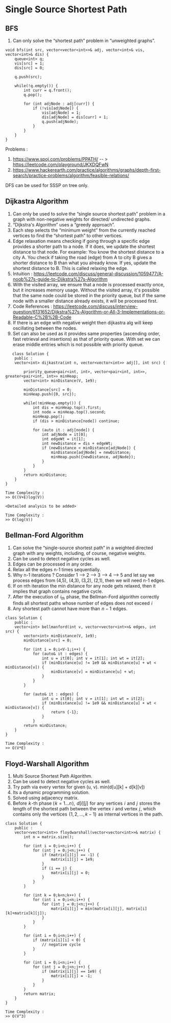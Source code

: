 # Single Source Shortest Path

## BFS

1. Can only solve the “shortest path” problem in “unweighted graphs”.

```
void bfs(int src, vector<vector<int>>& adj, vector<int>& vis, vector<int>& dis) {
    queue<int> q;
    vis[src] = 1;
    dis[src] = 0;
    
    q.push(src);
    
    while(!q.empty()) {
        int curr = q.front();
        q.pop();
        
        for (int adjNode : adj[curr]) {
            if (!vis[adjNode]) {
                vis[adjNode] = 1;
                dis[adjNode] = dis[curr] + 1;
                q.push(adjNode);
            }
        }
    }
}

```

Problems : 

1. https://www.spoj.com/problems/PPATH/ -- > https://leetcode.com/playground/JKXDQFwN
2. https://www.hackerearth.com/practice/algorithms/graphs/depth-first-search/practice-problems/algorithm/feasible-relations/

DFS can be used for SSSP on tree only. 

## Dijkastra Algorithm

1. Can only be used to solve the “single source shortest path” problem in a graph with non-negative weights for directed/ undirected graphs.
2. “Dijkstra's Algorithm” uses a “greedy approach”.
3. Each step selects the “minimum weight” from the currently reached vertices to find the “shortest path” to other vertices.
4. Edge relaxation means checking if going through a specific edge provides a shorter path to a node. If it does, we update the shortest distance to that node. For example: You know the shortest distance to a city A. You check if taking the road (edge) from A to city B gives a shorter distance to B than what you already know. If yes, update the shortest distance to B. This is called relaxing the edge.
5. Intuition : https://leetcode.com/discuss/general-discussion/1059477/A-noob%27s-guide-to-Djikstra%27s-Algorithm
6. With the visited array, we ensure that a node is processed exactly once, but it increases memory usage. Without the visited array, it's possible that the same node could be stored in the priority queue, but if the same node with a smaller distance already exists, it will be processed first.
7. Code References : https://leetcode.com/discuss/interview-question/6131652/Dijkstra%27s-Algorithm-or-All-3-Implementations-or-Readable-C%2B%2B-Code
8. If there is an edge with negative weight then dijkastra alg will keep oscillating between the nodes.
9. Set can also be used as it provides same properties (ascending order, fast retrieval and insertions) as that of priority queue. With set we can erase middle entries which is not possible with priority queue. 

```
   class Solution {
    public : 
    vector<int> dijkastra(int n, vector<vector<int>> adj[], int src) {
        
        priority_queue<pair<int, int>, vector<pair<int, int>>, greater<pair<int, int>> minHeap;
        vector<int> minDistance(V, 1e9);
        
        minDistance[src] = 0;
        minHeap.push({0, src});
        
        while(!minHeap.empty()) {
            int dis = minHeap.top().first;
            int node = minHeap.top().second;
            minHeap.pop();
            if (dis > minDistance[node]) continue;
            
            for (auto it : adj[node]) {
                int adjNode = it[0];
                int edgeWt = it[1];
                int newDistance = dis + edgeWt;
                if (newDistance < minDistance[adjNode]) {
                    minDistance[adjNode] = newDistance;
                    minHeap.push({newDistance, adjNode});
                }
            }
        }
        return minDistance;
    }
}

Time Complexity :
>> O((V+E)log(V))

<Detailed analysis to be added>

Time Complexity :
>> O(log(V))

```

## Bellman-Ford Algorithm

1. Can solve the “single-source shortest path” in a weighted directed graph with any weights, including, of course, negative weights.
2. Can be used to detect negative cycles as well.
3. Edges can be processed in any order.
4. Relax all the edges n-1 times sequentially.
5. Why n-1 iterations ? Consider 1 --> 2 --> 3 --> 4 --> 5 and let say we process edges from (4,5), (4,3), (3,2), (2,1), then we will need n-1 edges.
6. If on nth iteration the min distance for any node gets relaxed, then it implies that graph contains negative cycle.
7. After the execution of  $i_{th}$  phase, the Bellman-Ford algorithm correctly finds all shortest paths whose number of edges does not exceed  $i$
8. Any shortest path cannot have more than  $n - 1$  edges.

```
class Solution {
    public :
    vector<int> bellmanford(int v, vector<vector<int>>& edges, int src) {
        vector<int> minDistance(V, 1e9);
        minDistance[src] = 0;
        
        for (int i = 0;i<V-1;i++) {
            for (auto& it : edges) {
                int u = it[0]; int v = it[1]; int wt = it[2];
                if (minDistance[u] != 1e9 && minDistance[u] + wt < minDistance[v]) {
                    minDistance[v] = minDistance[u] + wt;
                }
            }
        }
        
        for (auto& it : edges) {
                int u = it[0]; int v = it[1]; int wt = it[2];
                if (minDistance[u] != 1e9 && minDistance[u] + wt < minDistance[v]) {
                    return {-1};
                }
            }
        return minDistance;
    }
}

Time Complexity :
>> O(V*E)

```

## Floyd-Warshall Algorithm

1. Multi Source Shortest Path Algorithm.
2. Can be used to detect negative cycles as well.
3. Try path via every vertex for given (u, v). min(d[u][k] + d[k][v])
4. Its a dynamic programming solution.
5. Solved using adjacency matrix.
6. Before  $k$ -th phase ( $k = 1 \dots n$ ),  $d[i][j]$  for any vertices  $i$  and  $j$  stores the length of the shortest path between the vertex  $i$  and vertex  $j$ , which contains only the vertices  $\{1, 2, ..., k-1\}$  as internal vertices in the path.

```
class Solution {  
    public :
    vector<vector<int>> floydwarshall(vector<vector<int>>& matrix) {
        int n = matrix.size();
        
        for (int i = 0;i<n;i++) {
            for (int j = 0;j<n;j++) {
                if (matrix[i][j] == -1) {
                    matrix[i][j] = 1e9;
                }
                if (i == j) {
                    matrix[i][j] = 0;
                }
            }
        }
        
        for (int k = 0;k<n;k++) {
            for (int i = 0;i<n;i++) {
                for (int j = 0;j<n;j++) {
                    matrix[i][j] = min(matrix[i][j], matrix[i][k]+matrix[k][j]);
                }
            }
        }
        
        for (int i = 0;i<n;i++) {
            if (matrix[i][i] < 0) {
                // negative cycle
            }
        }
        
        for (int i = 0;i<n;i++) {
            for (int j = 0;j<n;j++) {
                if (matrix[i][j] == 1e9) {
                    matrix[i][j] = -1;
                }
            }
        }
        return matrix;
    }
}

Time Complexity :
>> O(V^3)

```
